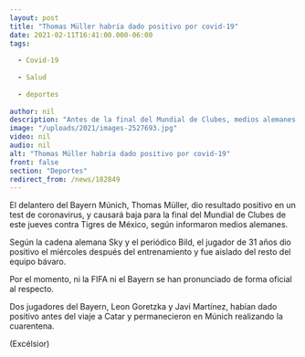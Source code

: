 ```yaml
---
layout: post
title: "Thomas Müller habría dado positivo por covid-19"
date: 2021-02-11T16:41:00.000-06:00
tags:
  
  - Covid-19
  
  - Salud
  
  - deportes
  
author: nil
description: "Antes de la final del Mundial de Clubes, medios alemanes reportan el caso del delantero del Bayern Múnich"
image: "/uploads/2021/images-2527693.jpg"
video: nil
audio: nil
alt: "Thomas Müller habría dado positivo por covid-19"
front: false
section: "Deportes"
redirect_from: /news/182849
---
```


El delantero del Bayern Múnich, Thomas Müller, dio resultado positivo en un test de coronavirus, y causará baja para la final del Mundial de Clubes de este jueves contra Tigres de México, según informaron medios alemanes.

Según la cadena alemana Sky y el periódico Bild, el jugador de 31 años dio positivo el miércoles después del entrenamiento y fue aislado del resto del equipo bávaro.

Por el momento, ni la FIFA ni el Bayern se han pronunciado de forma oficial al respecto.

Dos jugadores del Bayern, Leon Goretzka y Javi Martínez, habían dado positivo antes del viaje a Catar y permanecieron en Múnich realizando la cuarentena.

(Excélsior)